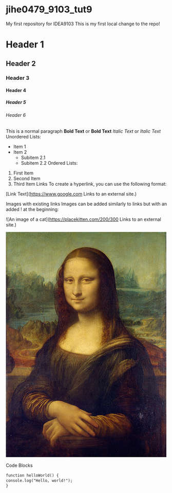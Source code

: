 # jihe0479_9103_tut9
My first repository for IDEA9103
This is my first local change to the repo!
# Header 1
## Header 2
### Header 3
#### Header 4
##### Header 5
###### Header 6
This is a normal paragraph
**Bold Text** or __Bold Text__
*Italic Text* or _Italic Text_
Unordered Lists:

- Item 1
- Item 2
  - Subitem 2.1
  - Subitem 2.2
Ordered Lists:
1. First Item
2. Second Item
3. Third Item
Links
To create a hyperlink, you can use the following format:

[Link Text](https://www.google.com
Links to an external site.)

Images with existing links
Images can be added similarly to links but with an added ! at the beginning:

![An image of a cat](https://placekitten.com/200/300
Links to an external site.)

![An image of the Mona Lisa](readmeImages/Mona_Lisa_by_Leonardo_da_Vinci_500_x_700.jpg)

Code Blocks
```
function helloWorld() {
console.log("Hello, world!");
}
```